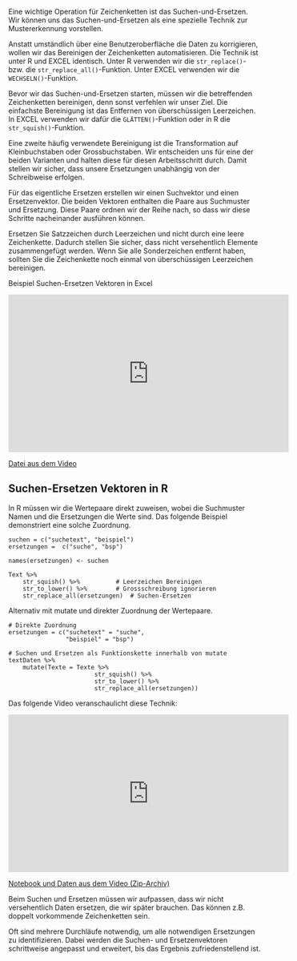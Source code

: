 Eine  wichtige Operation für Zeichenketten ist das Suchen-und-Ersetzen. Wir können uns das Suchen-und-Ersetzen als eine spezielle Technik zur Mustererkennung vorstellen.

Anstatt umständlich über eine Benutzeroberfläche die Daten zu korrigieren, wollen wir das Bereinigen der Zeichenketten automatisieren. Die Technik ist unter R und EXCEL identisch. Unter R verwenden wir die `str_replace()`- bzw. die `str_replace_all()`-Funktion. Unter EXCEL verwenden wir die `WECHSELN()`-Funktion. 

Bevor wir das Suchen-und-Ersetzen starten, müssen wir die betreffenden Zeichenketten bereinigen, denn sonst verfehlen wir unser Ziel. Die einfachste Bereinigung ist das Entfernen von überschüssigen Leerzeichen. In EXCEL verwenden wir dafür die `GLÄTTEN()`-Funktion oder in R die `str_squish()`-Funktion.

Eine zweite häufig verwendete Bereinigung ist die Transformation auf Kleinbuchstaben oder Grossbuchstaben. Wir entscheiden uns für eine der beiden Varianten und halten diese für diesen Arbeitsschritt durch. Damit stellen wir sicher, dass unsere Ersetzungen unabhängig von der Schreibweise erfolgen.

Für das eigentliche Ersetzen erstellen wir einen Suchvektor und einen Ersetzenvektor. Die beiden Vektoren enthalten die Paare aus Suchmuster und Ersetzung. Diese Paare ordnen wir der Reihe nach, so dass wir diese Schritte nacheinander ausführen können. 

<p class="alert alert-info">
Ersetzen Sie Satzzeichen durch Leerzeichen und nicht durch eine leere Zeichenkette. Dadurch stellen Sie sicher, dass nicht versehentlich Elemente zusammengefügt werden. Wenn Sie alle Sonderzeichen entfernt haben, sollten Sie die Zeichenkette noch einmal von überschüssigen Leerzeichen bereinigen.
</p>

Beispiel Suchen-Ersetzen Vektoren in Excel 

<iframe width="560" height="315" src="https://www.youtube-nocookie.com/embed/gkPKbKn2zIU" frameborder="0" allow="accelerometer; autoplay; clipboard-write; encrypted-media; gyroscope; picture-in-picture" allowfullscreen></iframe>

<a href="https://moodle.zhaw.ch/mod/resource/view.php?id=544716"><p class="btn btn-primary"><i class="fa fa-lg fa-download"></i> Datei aus dem Video</p></a>

## Suchen-Ersetzen Vektoren in R

In R müssen wir die Wertepaare direkt zuweisen, wobei die Suchmuster Namen und die Ersetzungen die Werte sind. Das folgende Beispiel demonstriert eine solche Zuordnung. 

```
suchen = c("suchetext", "beispiel")
ersetzungen =  c("suche", "bsp")

names(ersetzungen) <- suchen

Text %>% 
    str_squish() %>%          # Leerzeichen Bereinigen
    str_to_lower() %>%        # Grossschreibung ignorieren
    str_replace_all(ersetzungen)  # Suchen-Ersetzen
```

Alternativ mit mutate und direkter Zuordnung der Wertepaare.

```
# Direkte Zuordnung
ersetzungen = c("suchetext" = "suche", 
                "beispiel" = "bsp")

# Suchen und Ersetzen als Funktionskette innerhalb von mutate
textDaten %>% 
    mutate(Texte = Texte %>% 
                        str_squish() %>% 
                        str_to_lower() %>% 
                        str_replace_all(ersetzungen))
```


Das folgende Video veranschaulicht diese Technik:

<iframe width="560" height="315" src="https://www.youtube-nocookie.com/embed/Ev20b0-woqk" frameborder="0" allow="accelerometer; autoplay; clipboard-write; encrypted-media; gyroscope; picture-in-picture" allowfullscreen></iframe>

<a href="https://moodle.zhaw.ch/mod/resource/view.php?id=544720"><p class="btn btn-primary"><i class="fa fa-lg fa-download"></i> Notebook und Daten aus dem Video (Zip-Archiv)</p></a>


<p class="alert alert-warning">Beim Suchen und Ersetzen müssen wir aufpassen, dass wir nicht versehentlich Daten ersetzen, die wir später brauchen. Das können z.B. doppelt vorkommende Zeichenketten sein.</p>

<p class="alert alert-info">Oft sind mehrere Durchläufe notwendig, um alle notwendigen Ersetzungen zu identifizieren. Dabei werden die Suchen- und Ersetzenvektoren schrittweise angepasst und erweitert, bis das Ergebnis zufriedenstellend ist.</p>

